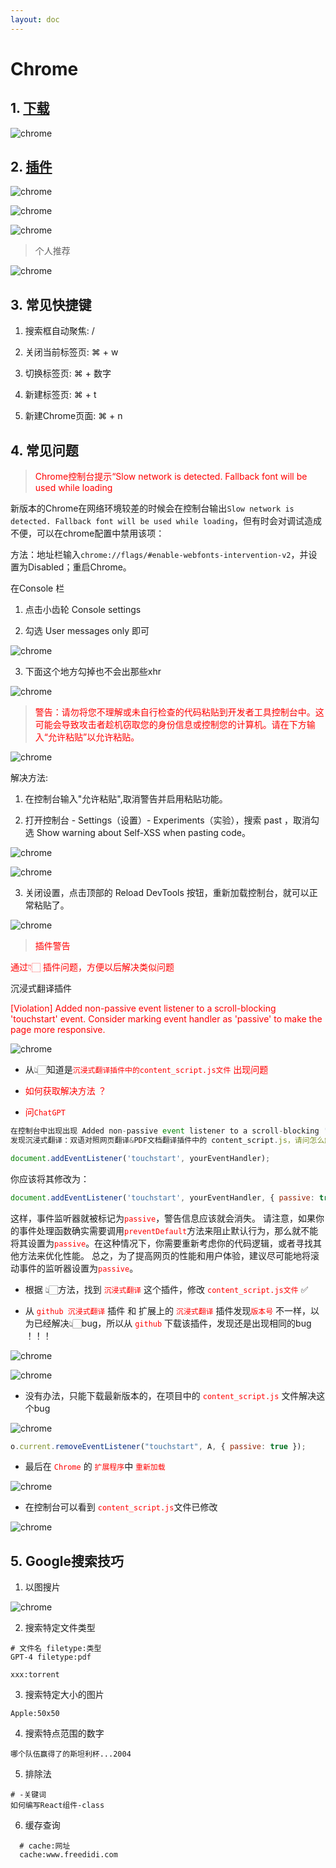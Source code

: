 ```yaml
---
layout: doc
---
```


# Chrome

## 1. [下载](https://www.google.cn/intl/zh-CN/chrome/)

  ![chrome](/chrome_01.png)

## 2. [插件](https://www.crxsoso.com/?utm=itab)

  ![chrome](/chrome_02.png)

  ![chrome](/chrome_03.png)

  ![chrome](/chrome_04.png)

  > 个人推荐

  ![chrome](/chrome_05.png)

## 3. 常见快捷键

  1. 搜索框自动聚焦: /

  2. 关闭当前标签页: ⌘ + w

  3. 切换标签页:  ⌘ + 数字

  4. 新建标签页: ⌘ + t

  5. 新建Chrome页面: ⌘ + n

## 4. 常见问题

  > <font color="red">Chrome控制台提示“Slow network is detected. Fallback font will be used while loading</font>

  新版本的Chrome在网络环境较差的时候会在控制台输出`Slow network is detected. Fallback font will be used while loading`，但有时会对调试造成不便，可以在chrome配置中禁用该项：

  方法：地址栏输入`chrome://flags/#enable-webfonts-intervention-v2`，并设置为Disabled；重启Chrome。

  在Console 栏

  1. 点击小齿轮 Console settings

  2. 勾选 User messages only 即可

  ![chrome](/chrome_06.png)

  3. 下面这个地方勾掉也不会出那些xhr

  ![chrome](/chrome_07.png)

  > <font color="red">警告：请勿将您不理解或未自行检查的代码粘贴到开发者工具控制台中。这可能会导致攻击者趁机窃取您的身份信息或控制您的计算机。请在下方输入“允许粘贴”以允许粘贴。</font>

  ![chrome](/chrome_09.png)

  解决方法:

  1. 在控制台输入"允许粘贴",取消警告并启用粘贴功能。

  2. 打开控制台 - Settings（设置）- Experiments（实验），搜索 past ，取消勾选 Show warning
  about Self-XSS when pasting code。

  ![chrome](/chrome_10.png)

  ![chrome](/chrome_11.png)

  3. 关闭设置，点击顶部的 Reload DevTools 按钮，重新加载控制台，就可以正常粘贴了。

  ![chrome](/chrome_12.png)

  > <font color="red">插件警告</font>

  <font color="red">通过👇🏻 插件问题，方便以后解决类似问题</font>

  沉浸式翻译插件

  <font color="red">[Violation] Added non-passive event listener to a scroll-blocking 'touchstart' event. Consider marking event handler as 'passive' to make the page more responsive.</font>

  ![chrome](/chrome_13.png)

  - 从👆🏻知道是<font color="red">`沉浸式翻译插件中的content_script.js文件` 出现问题</font>

  - <font color="red">如何获取解决方法 ？</font>

  - <font color="red">问`ChatGPT`</font>

  ```js
  在控制台中出现出现 Added non-passive event listener to a scroll-blocking 'touchstart' event. Consider marking event handler as 'passive' to make the page more responsive.
  发现沉浸式翻译：双语对照网页翻译&PDF文档翻译插件中的 content_script.js，请问怎么解决这个警告?
  ```

  ```js
  document.addEventListener('touchstart', yourEventHandler);
  ```

  你应该将其修改为：

  ```js
  document.addEventListener('touchstart', yourEventHandler, { passive: true });
  ```

  这样，事件监听器就被标记为<font color="red">`passive`</font>，警告信息应该就会消失。 请注意，如果你的事件处理函数确实需要调用<font color="red">`preventDefault`</font>方法来阻止默认行为，那么就不能将其设置为<font color="red">`passive`</font>。在这种情况下，你需要重新考虑你的代码逻辑，或者寻找其他方法来优化性能。 总之，为了提高网页的性能和用户体验，建议尽可能地将滚动事件的监听器设置为<font color="red">`passive`</font>。

  - 根据 👆🏻方法，找到 <font color="red">`沉浸式翻译`</font> 这个插件，修改 <font color="red">`content_script.js文件`</font> ✅

  - 从 <font color="red">`github 沉浸式翻译`</font> 插件 和 扩展上的 <font color="red">`沉浸式翻译` </font> 插件发现<font color="red">`版本号`</font> 不一样，以为已经解决👆🏻bug，所以从 <font color="red"> `github`</font> 下载该插件，发现还是出现相同的bug ！！！

  ![chrome](/chrome_14.png)

  ![chrome](/chrome_15.png)

  - 没有办法，只能下载最新版本的，在项目中的 <font color="red">`content_script.js` </font>文件解决这个bug

  ![chrome](/chrome_16.png)

  ```js
  o.current.removeEventListener("touchstart", A, { passive: true });
  ```

  - 最后在 <font color="red">`Chrome`</font> 的 <font color="red">`扩展程序`</font>中 <font color="red">`重新加载`</font>

  ![chrome](/chrome_17.png)

  - 在控制台可以看到 <font color="red">`content_script.js`</font>文件已修改

  ![chrome](/chrome_18.png)

## 5. Google搜索技巧

  1. 以图搜片

  ![chrome](/chrome_08.png)

  2. 搜索特定文件类型

  ```shell
  # 文件名 filetype:类型
  GPT-4 filetype:pdf

  xxx:torrent
  ```

  3. 搜索特定大小的图片

  ```shell
  Apple:50x50
  ```

  4. 搜索特点范围的数字

  ```shell
  哪个队伍赢得了的斯坦利杯...2004
  ```

  5. 排除法

  ```shell
  # -关键词
  如何编写React组件-class
  ```

  6. 缓存查询

  ```shell
    # cache:网址
    cache:www.freedidi.com
  ```
